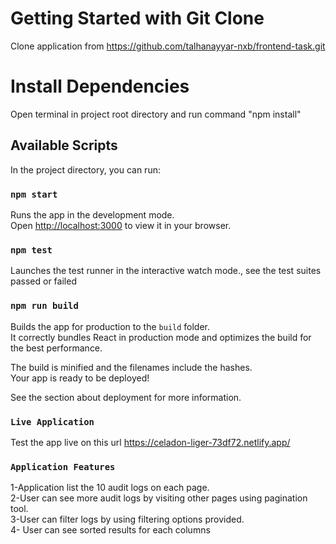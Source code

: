 # Getting Started with Git Clone

Clone application from https://github.com/talhanayyar-nxb/frontend-task.git

# Install Dependencies

Open terminal in project root directory and run command "npm install"

## Available Scripts

In the project directory, you can run:

### `npm start`

Runs the app in the development mode.\
Open [http://localhost:3000](http://localhost:3000) to view it in your browser.

### `npm test`

Launches the test runner in the interactive watch mode.\, see the test suites passed or failed

### `npm run build`

Builds the app for production to the `build` folder.\
It correctly bundles React in production mode and optimizes the build for the best performance.

The build is minified and the filenames include the hashes.\
Your app is ready to be deployed!

See the section about deployment for more information.

### `Live Application`

Test the app live on this url https://celadon-liger-73df72.netlify.app/

### `Application Features`

1-Application list the 10 audit logs on each page.\
2-User can see more audit logs by visiting other pages using pagination tool.\
3-User can filter logs by using filtering options provided.\
4- User can see sorted results for each columns